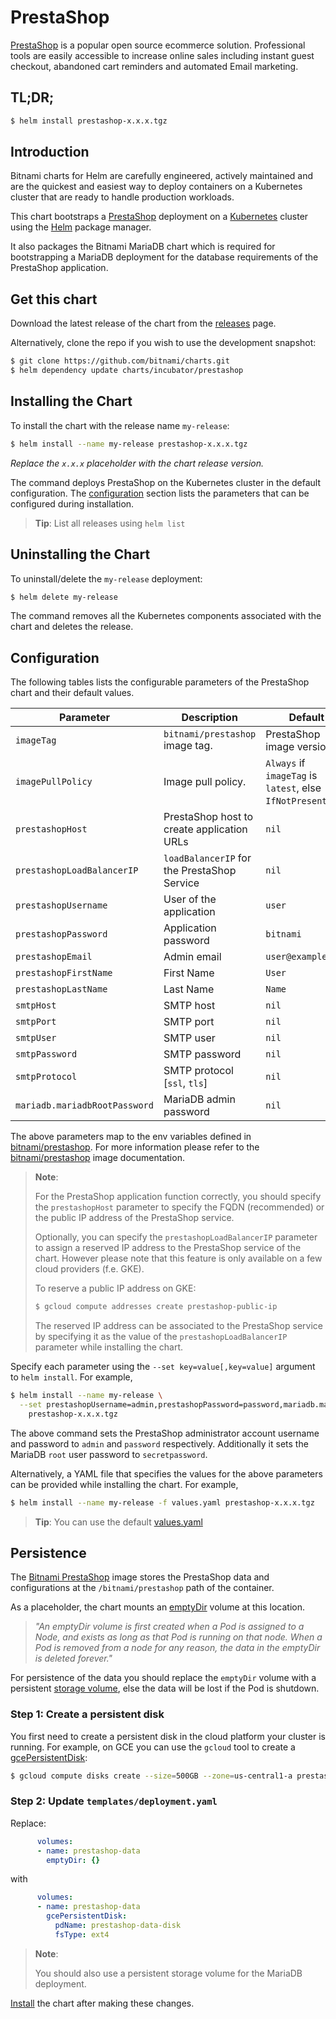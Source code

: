 # PrestaShop

[PrestaShop](https://prestashop.com/) is a popular open source ecommerce solution. Professional tools are easily accessible to increase online sales including instant guest checkout, abandoned cart reminders and automated Email marketing.

## TL;DR;

```bash
$ helm install prestashop-x.x.x.tgz
```

## Introduction

Bitnami charts for Helm are carefully engineered, actively maintained and are the quickest and easiest way to deploy containers on a Kubernetes cluster that are ready to handle production workloads.

This chart bootstraps a [PrestaShop](https://github.com/bitnami/bitnami-docker-prestashop) deployment on a [Kubernetes](http://kubernetes.io) cluster using the [Helm](https://helm.sh) package manager.

It also packages the Bitnami MariaDB chart which is required for bootstrapping a MariaDB deployment for the database requirements of the PrestaShop application.

## Get this chart

Download the latest release of the chart from the [releases](../../../releases) page.

Alternatively, clone the repo if you wish to use the development snapshot:

```bash
$ git clone https://github.com/bitnami/charts.git
$ helm dependency update charts/incubator/prestashop
```

## Installing the Chart

To install the chart with the release name `my-release`:

```bash
$ helm install --name my-release prestashop-x.x.x.tgz
```

*Replace the `x.x.x` placeholder with the chart release version.*

The command deploys PrestaShop on the Kubernetes cluster in the default configuration. The [configuration](#configuration) section lists the parameters that can be configured during installation.

> **Tip**: List all releases using `helm list`

## Uninstalling the Chart

To uninstall/delete the `my-release` deployment:

```bash
$ helm delete my-release
```

The command removes all the Kubernetes components associated with the chart and deletes the release.

## Configuration

The following tables lists the configurable parameters of the PrestaShop chart and their default values.

|           Parameter           |                 Description                 |                         Default                          |
|-------------------------------|---------------------------------------------|----------------------------------------------------------|
| `imageTag`                    | `bitnami/prestashop` image tag.             | PrestaShop image version                                 |
| `imagePullPolicy`             | Image pull policy.                          | `Always` if `imageTag` is `latest`, else `IfNotPresent`. |
| `prestashopHost`              | PrestaShop host to create application URLs  | `nil`                                                    |
| `prestashopLoadBalancerIP`    | `loadBalancerIP` for the PrestaShop Service | `nil`                                                    |
| `prestashopUsername`          | User of the application                     | `user`                                                   |
| `prestashopPassword`          | Application password                        | `bitnami`                                                |
| `prestashopEmail`             | Admin email                                 | `user@example.com`                                       |
| `prestashopFirstName`         | First Name                                  | `User`                                                   |
| `prestashopLastName`          | Last Name                                   | `Name`                                                   |
| `smtpHost`                    | SMTP host                                   | `nil`                                                    |
| `smtpPort`                    | SMTP port                                   | `nil`                                                    |
| `smtpUser`                    | SMTP user                                   | `nil`                                                    |
| `smtpPassword`                | SMTP password                               | `nil`                                                    |
| `smtpProtocol`                | SMTP protocol [`ssl`, `tls`]                | `nil`                                                    |
| `mariadb.mariadbRootPassword` | MariaDB admin password                      | `nil`                                                    |

The above parameters map to the env variables defined in [bitnami/prestashop](http://github.com/bitnami/bitnami-docker-prestashop). For more information please refer to the [bitnami/prestashop](http://github.com/bitnami/bitnami-docker-prestashop) image documentation.

> **Note**:
>
> For the PrestaShop application function correctly, you should specify the `prestashopHost` parameter to specify the FQDN (recommended) or the public IP address of the PrestaShop service.
>
> Optionally, you can specify the `prestashopLoadBalancerIP` parameter to assign a reserved IP address to the PrestaShop service of the chart. However please note that this feature is only available on a few cloud providers (f.e. GKE).
>
> To reserve a public IP address on GKE:
>
> ```bash
> $ gcloud compute addresses create prestashop-public-ip
> ```
>
> The reserved IP address can be associated to the PrestaShop service by specifying it as the value of the `prestashopLoadBalancerIP` parameter while installing the chart.

Specify each parameter using the `--set key=value[,key=value]` argument to `helm install`. For example,

```bash
$ helm install --name my-release \
  --set prestashopUsername=admin,prestashopPassword=password,mariadb.mariadbRootPassword=secretpassword \
    prestashop-x.x.x.tgz
```

The above command sets the PrestaShop administrator account username and password to `admin` and `password` respectively. Additionally it sets the MariaDB `root` user password to `secretpassword`.

Alternatively, a YAML file that specifies the values for the above parameters can be provided while installing the chart. For example,

```bash
$ helm install --name my-release -f values.yaml prestashop-x.x.x.tgz
```

> **Tip**: You can use the default [values.yaml](values.yaml)

## Persistence

The [Bitnami PrestaShop](https://github.com/bitnami/bitnami-docker-prestashop) image stores the PrestaShop data and configurations at the `/bitnami/prestashop` path of the container.

As a placeholder, the chart mounts an [emptyDir](http://kubernetes.io/docs/user-guide/volumes/#emptydir) volume at this location.

> *"An emptyDir volume is first created when a Pod is assigned to a Node, and exists as long as that Pod is running on that node. When a Pod is removed from a node for any reason, the data in the emptyDir is deleted forever."*

For persistence of the data you should replace the `emptyDir` volume with a persistent [storage volume](http://kubernetes.io/docs/user-guide/volumes/), else the data will be lost if the Pod is shutdown.

### Step 1: Create a persistent disk

You first need to create a persistent disk in the cloud platform your cluster is running. For example, on GCE you can use the `gcloud` tool to create a [gcePersistentDisk](http://kubernetes.io/docs/user-guide/volumes/#gcepersistentdisk):

```bash
$ gcloud compute disks create --size=500GB --zone=us-central1-a prestashop-data-disk
```

### Step 2: Update `templates/deployment.yaml`

Replace:

```yaml
      volumes:
      - name: prestashop-data
        emptyDir: {}
```

with

```yaml
      volumes:
      - name: prestashop-data
        gcePersistentDisk:
          pdName: prestashop-data-disk
          fsType: ext4
```

> **Note**:
>
> You should also use a persistent storage volume for the MariaDB deployment.

[Install](#installing-the-chart) the chart after making these changes.
